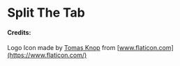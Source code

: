 # Split The Tab




#### Credits:
Logo Icon made by [Tomas Knop]("https://www.flaticon.com/authors/tomas-knop") from [www.flaticon.com](https://www.flaticon.com/)